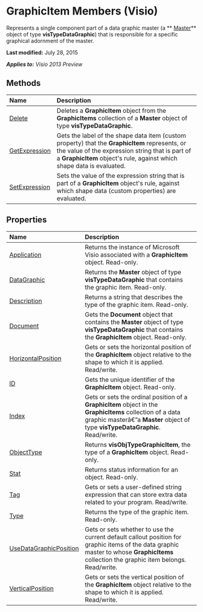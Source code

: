 
# GraphicItem Members (Visio)
Represents a single component part of a data graphic master (a  ** [Master](1a69e4d7-2b72-f712-d36c-c565af64c278.md)** object of type **visTypeDataGraphic**) that is responsible for a specific graphical adornment of the master.

 **Last modified:** July 28, 2015

 _**Applies to:** Visio 2013 Preview_

## Methods



|**Name**|**Description**|
|:-----|:-----|
| [Delete](cd395089-594a-a021-0455-5bd7de9c3468.md)|Deletes a  **GraphicItem** object from the **GraphicItems** collection of a **Master** object of type **visTypeDataGraphic**.|
| [GetExpression](61864d97-a61b-549a-6f41-d741c19a330f.md)|Gets the label of the shape data item (custom property) that the  **GraphicItem** represents, or the value of the expression string that is part of a **GraphicItem** object's rule, against which shape data is evaluated.|
| [SetExpression](e0fd9a38-1fc0-3189-9def-64f2c181951d.md)|Sets the value of the expression string that is part of a  **GraphicItem** object's rule, against which shape data (custom properties) are evaluated.|

## Properties



|**Name**|**Description**|
|:-----|:-----|
| [Application](f0745351-8c18-cf2b-4bdc-90e85a1836fc.md)|Returns the instance of Microsoft Visio associated with a  **GraphicItem** object. Read-only.|
| [DataGraphic](af50de40-5f88-d32d-5fbe-c3295cc2925f.md)|Returns the  **Master** object of type **visTypeDataGraphic** that contains the graphic item. Read-only.|
| [Description](935c5a63-496f-73bb-1b08-7c1dd8f56972.md)|Returns a string that describes the type of the graphic item. Read-only.|
| [Document](1e441ed9-2a42-67ba-3860-1211abbc8d29.md)|Gets the  **Document** object that contains the **Master** object of type **visTypeDataGraphic** that contains the **GraphicItem** object. Read-only.|
| [HorizontalPosition](268c461f-0290-3e3b-98f4-fa15bc902fa6.md)|Gets or sets the horizontal position of the  **GraphicItem** object relative to the shape to which it is applied. Read/write.|
| [ID](1124979f-ad9c-8466-fab9-d780569e668b.md)|Gets the unique identifier of the  **GraphicItem** object. Read-only.|
| [Index](44dde969-4330-8ad0-5ed2-a80e4c755143.md)|Gets or sets the ordinal position of a  **GraphicItem** object in the **GraphicItems** collection of a data graphic masterâ€”a **Master** object of type **visTypeDataGraphic**. Read/write.|
| [ObjectType](9f389c43-e7eb-29e9-e464-e4b608ef013d.md)|Returns  **visObjTypeGraphicItem**, the type of a  **GraphicItem** object. Read-only.|
| [Stat](1136700d-35f6-3d8a-4d65-bbf39ec943ab.md)|Returns status information for an object. Read-only.|
| [Tag](1f355106-eb71-0bab-cd6b-497bda447ccc.md)|Gets or sets a user-defined string expression that can store extra data related to your program. Read/write.|
| [Type](36af507e-270b-e2e6-97b9-c5e02ffe1b96.md)|Returns the type of the graphic item. Read-only.|
| [UseDataGraphicPosition](d463eefb-8103-3701-fd8a-604c65f74713.md)|Gets or sets whether to use the current default callout position for graphic items of the data graphic master to whose  **GraphicItems** collection the graphic item belongs. Read/write.|
| [VerticalPosition](a756df97-851d-c6cf-b68f-b84e07da8628.md)|Gets or sets the vertical position of the  **GraphicItem** object relative to the shape to which it is applied. Read/write.|
